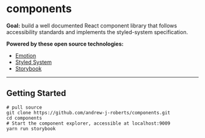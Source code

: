 # components

**Goal:** build a well documented React component library that follows accessibility standards and implements the styled-system specification.

**Powered by these open source technologies:**

- [Emotion](https://emotion.sh)
- [Styled System](https://styled-system.com/)
- [Storybook](https://storybook.js.org/)

---

## Getting Started

```console
# pull source
git clone https://github.com/andrew-j-roberts/components.git
cd components
# Start the component explorer, accessible at localhost:9009
yarn run storybook
```
